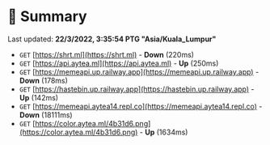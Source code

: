 # 📖 Summary
Last updated: **22/3/2022, 3:35:54 PTG "Asia/Kuala_Lumpur"**

- `GET` [https://shrt.ml](https://shrt.ml) - **Down** (220ms)
- `GET` [https://api.aytea.ml](https://api.aytea.ml) - **Up** (250ms)
- `GET` [https://memeapi.up.railway.app](https://memeapi.up.railway.app) - **Down** (178ms)
- `GET` [https://hastebin.up.railway.app](https://hastebin.up.railway.app) - **Up** (142ms)
- `GET` [https://memeapi.aytea14.repl.co](https://memeapi.aytea14.repl.co) - **Down** (18111ms)
- `GET` [https://color.aytea.ml/4b31d6.png](https://color.aytea.ml/4b31d6.png) - **Up** (1634ms)
